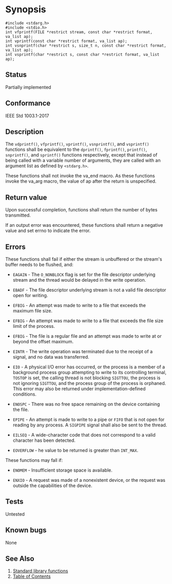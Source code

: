 <!-- Documentation template to fill -->
# Synopsis 

`#include <stdarg.h>`</br>
`#include <stdio.h>`</br>
`int vfprintf(FILE *restrict stream, const char *restrict format, va_list ap);`</br>
`int vprintf(const char *restrict format, va_list ap);`</br>
`int vsnprintf(char *restrict s, size_t n, const char *restrict format, va_list ap);`</br>
`int vsprintf(char *restrict s, const char *restrict format, va_list ap);`</br>

## Status

Partially implemented

## Conformance

IEEE Std 1003.1-2017 

<!-- #MUST_BE: update description from opengroup AND READ IT and check if it matches  -->
## Description 
 
The `vdprintf()`, `vfprintf()`, `vprintf()`, `vsnprintf()`, and `vsprintf()` functions shall be equivalent to the `dprintf()`, `fprintf()`, `printf()`, `snprintf()`, and `sprintf()` functions respectively, except that instead of being called with a variable number of arguments, they are called with an argument list as defined by `<stdarg.h>`.

These functions shall not invoke the va_end macro. As these functions invoke the va_arg macro, the value of ap after the return is unspecified.

## Return value

Upon successful completion, functions shall return the number of bytes transmitted.

If an output error was encountered, these functions shall return a negative value and set errno to indicate the error.

## Errors

These functions shall fail if either the stream is unbuffered or the stream's buffer needs to be flushed, and:

* `EAGAIN` - The `O_NONBLOCK` flag is set for the file descriptor underlying stream and the thread would be delayed in the write operation.

* `EBADF` - The file descriptor underlying stream is not a valid file descriptor open for writing.

* `EFBIG` - An attempt was made to write to a file that exceeds the maximum file size.

* `EFBIG` - An attempt was made to write to a file that exceeds the file size limit of the process.

* `EFBIG` - The file is a regular file and an attempt was made to write at or beyond the offset maximum.

* `EINTR` - The write operation was terminated due to the receipt of a signal, and no data was transferred.

* `EIO` - A physical I/O error has occurred, or the process is a member of a background process group attempting to write to its controlling terminal, `TOSTOP` is set, the calling thread is not blocking `SIGTTOU`, the process is not ignoring `SIGTTOU`, and the process group of the process is orphaned. This error may also be returned under implementation-defined conditions.

* `ENOSPC` - There was no free space remaining on the device containing the file.

* `EPIPE` - An attempt is made to write to a pipe or `FIFO` that is not open for reading by any process. A `SIGPIPE` signal shall also be sent to 
the thread. 

* `EILSEQ` - A wide-character code that does not correspond to a valid character has been detected.

* `EOVERFLOW` - he value to be returned is greater than `INT_MAX`. 


These functions may fall if:

 * `ENOMEM` - Insufficient storage space is available. 

 * `ENXIO` - A request was made of a nonexistent device, or the request was outside the capabilities of the device.

<!-- #MUST_BE: function by default shall be untested, when tested there should be a link to test location and test command for ia32 test runner  -->
## Tests

Untested 

<!-- #MUST_BE: check for pending issues in  -->
## Known bugs 

None

## See Also

1. [Standard library functions](../README.md)
2. [Table of Contents](../../../README.md)
